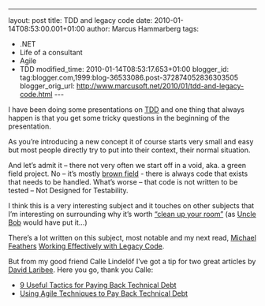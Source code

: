 ---
layout: post
title: TDD and legacy code
date: 2010-01-14T08:53:00.001+01:00
author: Marcus Hammarberg
tags:
  - .NET
  - Life of a consultant
  - Agile
  - TDD
modified_time: 2010-01-14T08:53:17.653+01:00
blogger_id: tag:blogger.com,1999:blog-36533086.post-372874052836303505
blogger_orig_url: http://www.marcusoft.net/2010/01/tdd-and-legacy-code.html ---

I have been doing some presentations on
<a href="http://en.wikipedia.org/wiki/Test-driven_development"
target="_blank">TDD</a> and one thing that always happen is that you get
some tricky questions in the beginning of the presentation.

As you’re introducing a new concept it of course starts very small and
easy but most people directly try to put into their context, their
normal situation.

And let’s admit it – there not very often we start off in a void, aka. a
green field project. No – it’s mostly <a
href="http://igloocoder.com/archive/2007/12/23/what-is-brownfield.aspx"
target="_blank">brown field</a> - there is always code that exists that
needs to be handled. What’s worse – that code is not written to be
tested – Not Designed for Testability.

I think this is a very interesting subject and it touches on other
subjects that I’m interesting on surrounding why it’s worth <a
href="http://www.hanselman.com/blog/HanselminutesPodcast145SOLIDPrinciplesWithUncleBobRobertCMartin.aspx"
target="_blank">“clean up your room”</a> (as <a
href="http://blog.objectmentor.com/articles/category/uncle-bobs-blatherings"
target="_blank">Uncle Bob</a> would have put it…)

There’s a lot written on this subject, most notable and my next read,
<a href="http://www.michaelfeathers.com/" target="_blank">Michael
Feathers</a> <a href="http://my.safaribooksonline.com/0131177052"
target="_blank">Working Effectively with Legacy Code</a>.

But from my good friend Calle Lindelöf I’ve got a tip for two great
articles by <a
href="http://msdn.microsoft.com/en-us/magazine/ee532098.aspx?sdmr=DavidLaribee&amp;sdmi=authors"
target="_blank">David Laribee</a>. Here you go, thank you Calle:

-   <a href="http://msdn.microsoft.com/sv-se/magazine/ee335722(en-us).aspx"
    target="_blank">9 Useful Tactics for Paying Back Technical Debt</a>
-   <a href="http://msdn.microsoft.com/en-us/magazine/ee819135.aspx"
    target="_blank">Using Agile Techniques to Pay Back Technical Debt</a>

